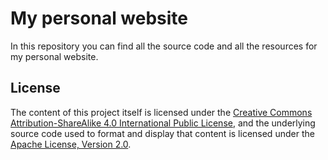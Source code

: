# My personal website

In this repository you can find all the source code and all the resources for my personal website.

## License

The content of this project itself is licensed under the [Creative Commons Attribution-ShareAlike 4.0 International Public License](https://creativecommons.org/licenses/by-sa/4.0/legalcode), and the underlying source code used to format and display that content is licensed under the [Apache License, Version 2.0](LICENSE.txt).